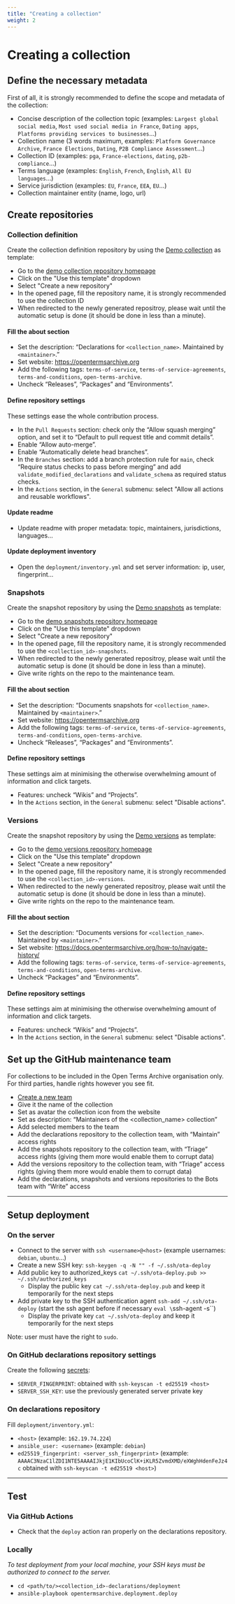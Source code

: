 ```yaml
---
title: "Creating a collection"
weight: 2
---
```


# Creating a collection

## Define the necessary metadata

First of all, it is strongly recommended to define the scope and metadata of the collection:
- Concise description of the collection topic (examples: `Largest global social media`, `Most used social media in France`, `Dating apps`, `Platforms providing services to businesses`…)
- Collection name (3 words maximum, examples: `Platform Governance Archive`, `France Élections`, `Dating`, `P2B Compliance Assessment`…)
- Collection ID (examples: `pga`, `France-elections`, `dating`, `p2b-compliance`…)
- Terms language (examples: `English`, `French`, `English`, `All EU languages`…)
- Service jurisdiction (examples: `EU`, `France`, `EEA`, `EU`…)
- Collection maintainer entity (name, logo, url)

## Create repositories

### Collection definition

Create the collection definition repository by using the [Demo collection](https://github.com/OpenTermsArchive/demo-declarations) as template:
- Go to the [demo collection repository homepage](https://github.com/OpenTermsArchive/demo-declarations)
- Click on the "Use this template" dropdown
- Select "Create a new repository"
- In the opened page, fill the repository name, it is strongly recommended to use the collection ID
- When redirected to the newly generated repositroy, please wait until the automatic setup is done (it should be done in less than a minute).

#### Fill the about section

- Set the description: “Declarations for `<collection_name>`. Maintained by `<maintainer>`.”
- Set website: https://opentermsarchive.org
- Add the following tags: `terms-of-service`, `terms-of-service-agreements`, `terms-and-conditions`, `open-terms-archive`.
- Uncheck “Releases”, “Packages” and “Environments”.

#### Define repository settings

These settings ease the whole contribution process.

- In the `Pull Requests` section: check only the “Allow squash merging” option, and set it to “Default to pull request title and commit details”.
- Enable “Allow auto-merge”.
- Enable “Automatically delete head branches”.
- In the `Branches` section: add a branch protection rule for `main`, check “Require status checks to pass before merging” and add `validate_modified_declarations` and `validate_schema` as required status checks.
- In the `Actions` section, in the `General` submenu: select "Allow all actions and reusable workflows".

#### Update readme

- Update readme with proper metadata: topic, maintainers, jurisdictions, languages…

#### Update deployment inventory

- Open the `deployment/inventory.yml` and set server information: ip, user, fingerprint…

### Snapshots

Create the snapshot repository by using the [Demo snapshots](https://github.com/OpenTermsArchive/demo-snapshots) as template:
- Go to the [demo snapshots repository homepage](https://github.com/OpenTermsArchive/demo-snapshots)
- Click on the "Use this template" dropdown
- Select "Create a new repository"
- In the opened page, fill the repository name, it is strongly recommended to use the `<collection_id>-snapshots`.
- When redirected to the newly generated repositroy, please wait until the automatic setup is done (it should be done in less than a minute).
- Give write rights on the repo to the maintenance team.

#### Fill the about section

- Set the description: “Documents snapshots for `<collection_name>`. Maintained by `<maintainer>`.”
- Set website: https://opentermsarchive.org
- Add the following tags: `terms-of-service`, `terms-of-service-agreements`, `terms-and-conditions`, `open-terms-archive`.
- Uncheck “Releases”, “Packages” and “Environments”.

#### Define repository settings

These settings aim at minimising the otherwise overwhelming amount of information and click targets.

- Features: uncheck “Wikis” and “Projects”.
- In the `Actions` section, in the `General` submenu: select "Disable actions".

### Versions

Create the snapshot repository by using the [Demo versions](https://github.com/OpenTermsArchive/demo-versions) as template:
- Go to the [demo versions repository homepage](https://github.com/OpenTermsArchive/demo-versions)
- Click on the "Use this template" dropdown
- Select "Create a new repository"
- In the opened page, fill the repository name, it is strongly recommended to use the `<collection_id>-versions`.
- When redirected to the newly generated repositroy, please wait until the automatic setup is done (it should be done in less than a minute).
- Give write rights on the repo to the maintenance team.

#### Fill the about section

- Set the description: “Documents versions for `<collection_name>`. Maintained by `<maintainer>`.”
- Set website: https://docs.opentermsarchive.org/how-to/navigate-history/
- Add the following tags: `terms-of-service`, `terms-of-service-agreements`, `terms-and-conditions`, `open-terms-archive`.
- Uncheck “Packages” and “Environments”.

#### Define repository settings

These settings aim at minimising the otherwise overwhelming amount of information and click targets.

- Features: uncheck “Wikis” and “Projects”.
- In the `Actions` section, in the `General` submenu: select "Disable actions".

## Set up the GitHub maintenance team

For collections to be included in the Open Terms Archive organisation only. For third parties, handle rights however you see fit.

- [Create a new team](https://github.com/orgs/OpenTermsArchive/new-team)
- Give it the name of the collection
- Set as avatar the collection icon from the website
- Set as description: “Maintainers of the <collection_name> collection”
- Add selected members to the team
- Add the declarations repository to the collection team, with “Maintain” access rights
- Add the snapshots repository to the collection team, with “Triage” access rights (giving them more would enable them to corrupt data)
- Add the versions repository to the collection team, with “Triage” access rights (giving them more would enable them to corrupt data)
- Add the declarations, snapshots and versions repositories to the Bots team with “Write” access

- - -

## Setup deployment

### On the server

- Connect to the server with `ssh <username>@<host>` (example usernames: `debian`, `ubuntu`…)
- Create a new SSH key: `ssh-keygen -q -N "" -f ~/.ssh/ota-deploy`
- Add public key to authorized_keys `cat ~/.ssh/ota-deploy.pub >> ~/.ssh/authorized_keys`
	- Display the public key `cat ~/.ssh/ota-deploy.pub` and keep it temporarily for the next steps
- Add private key to the SSH authentication agent `ssh-add ~/.ssh/ota-deploy` (start the ssh agent before if necessary `eval \`ssh-agent -s\``)
	- Display the private key `cat ~/.ssh/ota-deploy` and keep it temporarily for the next steps

Note: user must have the right to `sudo`.

### On GitHub declarations repository settings

Create the following [secrets](https://docs.github.com/en/actions/security-guides/encrypted-secrets#creating-encrypted-secrets-for-a-repository):

- `SERVER_FINGERPRINT`: obtained with `ssh-keyscan -t ed25519 <host>`
- `SERVER_SSH_KEY`: use the previously generated server private key

### On declarations repository

Fill `deployment/inventory.yml`:

- `<host>` (example: `162.19.74.224`)
- `ansible_user: <username>` (example: `debian`)
- `ed25519_fingerprint: <server_ssh_fingerprint>` (example: `AAAAC3NzaC1lZDI1NTE5AAAAIJkjE1KIbUcoClK+iKLR5ZvmdXMD/eXWghHdenFeJz4c` obtained with `ssh-keyscan -t ed25519 <host>`)

- - -

## Test

### Via GitHub Actions

- Check that the `deploy` action ran properly on the declarations repository.

### Locally

_To test deployment from your local machine, your SSH keys must be authorized to connect to the server._

- `cd <path/to/><collection_id>-declarations/deployment`
- `ansible-playbook opentermsarchive.deployment.deploy`
